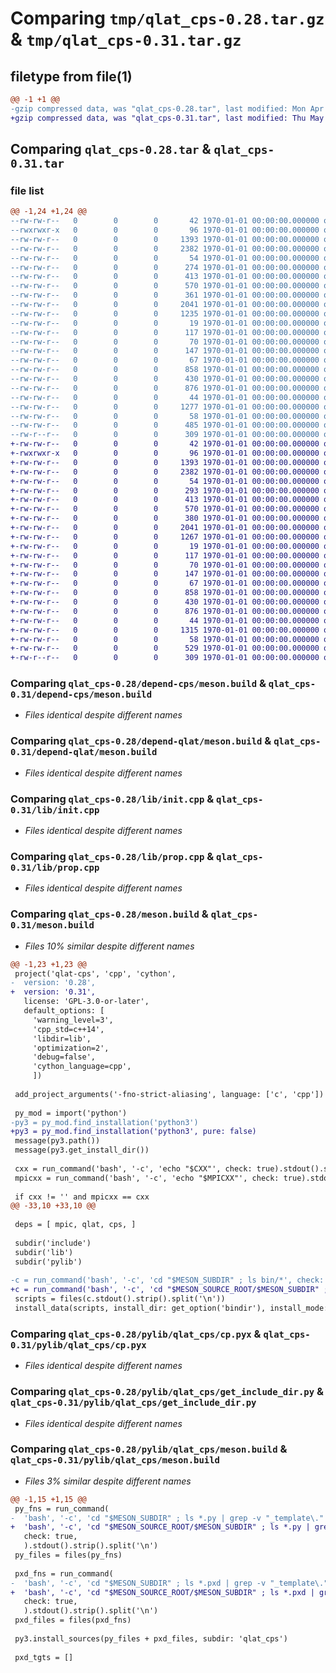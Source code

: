 # Comparing `tmp/qlat_cps-0.28.tar.gz` & `tmp/qlat_cps-0.31.tar.gz`

## filetype from file(1)

```diff
@@ -1 +1 @@
-gzip compressed data, was "qlat_cps-0.28.tar", last modified: Mon Apr 17 05:43:13 2023, max compression
+gzip compressed data, was "qlat_cps-0.31.tar", last modified: Thu May  4 04:33:31 2023, max compression
```

## Comparing `qlat_cps-0.28.tar` & `qlat_cps-0.31.tar`

### file list

```diff
@@ -1,24 +1,24 @@
--rw-rw-r--   0        0        0       42 1970-01-01 00:00:00.000000 qlat_cps-0.28/README.md
--rwxrwxr-x   0        0        0       96 1970-01-01 00:00:00.000000 qlat_cps-0.28/bin/qlat-cps-include
--rw-rw-r--   0        0        0     1393 1970-01-01 00:00:00.000000 qlat_cps-0.28/depend-cps/meson.build
--rw-rw-r--   0        0        0     2382 1970-01-01 00:00:00.000000 qlat_cps-0.28/depend-qlat/meson.build
--rw-rw-r--   0        0        0       54 1970-01-01 00:00:00.000000 qlat_cps-0.28/include/meson.build
--rw-rw-r--   0        0        0      274 1970-01-01 00:00:00.000000 qlat_cps-0.28/include/qlat-cps/meson.build
--rw-rw-r--   0        0        0      413 1970-01-01 00:00:00.000000 qlat_cps-0.28/include/qlat-cps/qlat-cps.h
--rw-rw-r--   0        0        0      570 1970-01-01 00:00:00.000000 qlat_cps-0.28/lib/init.cpp
--rw-rw-r--   0        0        0      361 1970-01-01 00:00:00.000000 qlat_cps-0.28/lib/meson.build
--rw-rw-r--   0        0        0     2041 1970-01-01 00:00:00.000000 qlat_cps-0.28/lib/prop.cpp
--rw-rw-r--   0        0        0     1235 1970-01-01 00:00:00.000000 qlat_cps-0.28/meson.build
--rw-rw-r--   0        0        0       19 1970-01-01 00:00:00.000000 qlat_cps-0.28/pylib/meson.build
--rw-rw-r--   0        0        0      117 1970-01-01 00:00:00.000000 qlat_cps-0.28/pylib/qlat_cps/__init__.py
--rw-rw-r--   0        0        0       70 1970-01-01 00:00:00.000000 qlat_cps-0.28/pylib/qlat_cps/all.pxd
--rw-rw-r--   0        0        0      147 1970-01-01 00:00:00.000000 qlat_cps-0.28/pylib/qlat_cps/c.py
--rw-rw-r--   0        0        0       67 1970-01-01 00:00:00.000000 qlat_cps-0.28/pylib/qlat_cps/cp.pxd
--rw-rw-r--   0        0        0      858 1970-01-01 00:00:00.000000 qlat_cps-0.28/pylib/qlat_cps/cp.pyx
--rw-rw-r--   0        0        0      430 1970-01-01 00:00:00.000000 qlat_cps-0.28/pylib/qlat_cps/everything.pxd
--rw-rw-r--   0        0        0      876 1970-01-01 00:00:00.000000 qlat_cps-0.28/pylib/qlat_cps/get_include_dir.py
--rw-rw-r--   0        0        0       44 1970-01-01 00:00:00.000000 qlat_cps-0.28/pylib/qlat_cps/init.py
--rw-rw-r--   0        0        0     1277 1970-01-01 00:00:00.000000 qlat_cps-0.28/pylib/qlat_cps/meson.build
--rw-rw-r--   0        0        0       58 1970-01-01 00:00:00.000000 qlat_cps-0.28/pylib/qlat_cps/prop.py
--rw-rw-r--   0        0        0      485 1970-01-01 00:00:00.000000 qlat_cps-0.28/pyproject.toml
--rw-r--r--   0        0        0      309 1970-01-01 00:00:00.000000 qlat_cps-0.28/PKG-INFO
+-rw-rw-r--   0        0        0       42 1970-01-01 00:00:00.000000 qlat_cps-0.31/README.md
+-rwxrwxr-x   0        0        0       96 1970-01-01 00:00:00.000000 qlat_cps-0.31/bin/qlat-cps-include
+-rw-rw-r--   0        0        0     1393 1970-01-01 00:00:00.000000 qlat_cps-0.31/depend-cps/meson.build
+-rw-rw-r--   0        0        0     2382 1970-01-01 00:00:00.000000 qlat_cps-0.31/depend-qlat/meson.build
+-rw-rw-r--   0        0        0       54 1970-01-01 00:00:00.000000 qlat_cps-0.31/include/meson.build
+-rw-rw-r--   0        0        0      293 1970-01-01 00:00:00.000000 qlat_cps-0.31/include/qlat-cps/meson.build
+-rw-rw-r--   0        0        0      413 1970-01-01 00:00:00.000000 qlat_cps-0.31/include/qlat-cps/qlat-cps.h
+-rw-rw-r--   0        0        0      570 1970-01-01 00:00:00.000000 qlat_cps-0.31/lib/init.cpp
+-rw-rw-r--   0        0        0      380 1970-01-01 00:00:00.000000 qlat_cps-0.31/lib/meson.build
+-rw-rw-r--   0        0        0     2041 1970-01-01 00:00:00.000000 qlat_cps-0.31/lib/prop.cpp
+-rw-rw-r--   0        0        0     1267 1970-01-01 00:00:00.000000 qlat_cps-0.31/meson.build
+-rw-rw-r--   0        0        0       19 1970-01-01 00:00:00.000000 qlat_cps-0.31/pylib/meson.build
+-rw-rw-r--   0        0        0      117 1970-01-01 00:00:00.000000 qlat_cps-0.31/pylib/qlat_cps/__init__.py
+-rw-rw-r--   0        0        0       70 1970-01-01 00:00:00.000000 qlat_cps-0.31/pylib/qlat_cps/all.pxd
+-rw-rw-r--   0        0        0      147 1970-01-01 00:00:00.000000 qlat_cps-0.31/pylib/qlat_cps/c.py
+-rw-rw-r--   0        0        0       67 1970-01-01 00:00:00.000000 qlat_cps-0.31/pylib/qlat_cps/cp.pxd
+-rw-rw-r--   0        0        0      858 1970-01-01 00:00:00.000000 qlat_cps-0.31/pylib/qlat_cps/cp.pyx
+-rw-rw-r--   0        0        0      430 1970-01-01 00:00:00.000000 qlat_cps-0.31/pylib/qlat_cps/everything.pxd
+-rw-rw-r--   0        0        0      876 1970-01-01 00:00:00.000000 qlat_cps-0.31/pylib/qlat_cps/get_include_dir.py
+-rw-rw-r--   0        0        0       44 1970-01-01 00:00:00.000000 qlat_cps-0.31/pylib/qlat_cps/init.py
+-rw-rw-r--   0        0        0     1315 1970-01-01 00:00:00.000000 qlat_cps-0.31/pylib/qlat_cps/meson.build
+-rw-rw-r--   0        0        0       58 1970-01-01 00:00:00.000000 qlat_cps-0.31/pylib/qlat_cps/prop.py
+-rw-rw-r--   0        0        0      529 1970-01-01 00:00:00.000000 qlat_cps-0.31/pyproject.toml
+-rw-r--r--   0        0        0      309 1970-01-01 00:00:00.000000 qlat_cps-0.31/PKG-INFO
```

### Comparing `qlat_cps-0.28/depend-cps/meson.build` & `qlat_cps-0.31/depend-cps/meson.build`

 * *Files identical despite different names*

### Comparing `qlat_cps-0.28/depend-qlat/meson.build` & `qlat_cps-0.31/depend-qlat/meson.build`

 * *Files identical despite different names*

### Comparing `qlat_cps-0.28/lib/init.cpp` & `qlat_cps-0.31/lib/init.cpp`

 * *Files identical despite different names*

### Comparing `qlat_cps-0.28/lib/prop.cpp` & `qlat_cps-0.31/lib/prop.cpp`

 * *Files identical despite different names*

### Comparing `qlat_cps-0.28/meson.build` & `qlat_cps-0.31/meson.build`

 * *Files 10% similar despite different names*

```diff
@@ -1,23 +1,23 @@
 project('qlat-cps', 'cpp', 'cython',
-  version: '0.28',
+  version: '0.31',
   license: 'GPL-3.0-or-later',
   default_options: [
     'warning_level=3',
     'cpp_std=c++14',
     'libdir=lib',
     'optimization=2',
     'debug=false',
     'cython_language=cpp',
     ])
 
 add_project_arguments('-fno-strict-aliasing', language: ['c', 'cpp'])
 
 py_mod = import('python')
-py3 = py_mod.find_installation('python3')
+py3 = py_mod.find_installation('python3', pure: false)
 message(py3.path())
 message(py3.get_install_dir())
 
 cxx = run_command('bash', '-c', 'echo "$CXX"', check: true).stdout().strip()
 mpicxx = run_command('bash', '-c', 'echo "$MPICXX"', check: true).stdout().strip()
 
 if cxx != '' and mpicxx == cxx
@@ -33,10 +33,10 @@
 
 deps = [ mpic, qlat, cps, ]
 
 subdir('include')
 subdir('lib')
 subdir('pylib')
 
-c = run_command('bash', '-c', 'cd "$MESON_SUBDIR" ; ls bin/*', check: true)
+c = run_command('bash', '-c', 'cd "$MESON_SOURCE_ROOT/$MESON_SUBDIR" ; ls bin/*', check: true)
 scripts = files(c.stdout().strip().split('\n'))
 install_data(scripts, install_dir: get_option('bindir'), install_mode: 'rwxr-xr-x')
```

### Comparing `qlat_cps-0.28/pylib/qlat_cps/cp.pyx` & `qlat_cps-0.31/pylib/qlat_cps/cp.pyx`

 * *Files identical despite different names*

### Comparing `qlat_cps-0.28/pylib/qlat_cps/get_include_dir.py` & `qlat_cps-0.31/pylib/qlat_cps/get_include_dir.py`

 * *Files identical despite different names*

### Comparing `qlat_cps-0.28/pylib/qlat_cps/meson.build` & `qlat_cps-0.31/pylib/qlat_cps/meson.build`

 * *Files 3% similar despite different names*

```diff
@@ -1,15 +1,15 @@
 py_fns = run_command(
-  'bash', '-c', 'cd "$MESON_SUBDIR" ; ls *.py | grep -v "_template\."',
+  'bash', '-c', 'cd "$MESON_SOURCE_ROOT/$MESON_SUBDIR" ; ls *.py | grep -v "_template\."',
   check: true,
   ).stdout().strip().split('\n')
 py_files = files(py_fns)
 
 pxd_fns = run_command(
-  'bash', '-c', 'cd "$MESON_SUBDIR" ; ls *.pxd | grep -v "_template\."',
+  'bash', '-c', 'cd "$MESON_SOURCE_ROOT/$MESON_SUBDIR" ; ls *.pxd | grep -v "_template\."',
   check: true,
   ).stdout().strip().split('\n')
 pxd_files = files(pxd_fns)
 
 py3.install_sources(py_files + pxd_files, subdir: 'qlat_cps')
 
 pxd_tgts = []
```

